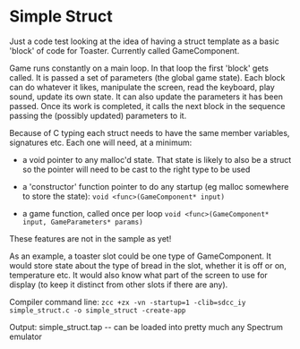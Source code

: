 # Simple Struct

Just a code test looking at the idea of having a struct template as a basic 'block' of code for Toaster.  Currently called GameComponent.

Game runs constantly on a main loop. In that loop the first 'block' gets called.  It is passed a set of parameters (the global game state).
Each block can do whatever it likes, manipulate the screen, read the keyboard, play sound, update its own state.
It can also update the parameters it has been passed.  Once its work is completed, it calls the next block in the sequence
passing the (possibly updated) parameters to it.

Because of C typing each struct needs to have the same member variables, signatures etc.  Each one will need, at a minimum:

* a void pointer to any malloc'd state.  That state is likely to also be a struct so the pointer will need to be cast to the right type to be used
* a 'constructor' function pointer to do any startup (eg malloc somewhere to store the state): ``void <func>(GameComponent* input)``

* a game function, called once per loop ``void <func>(GameComponent* input, GameParameters* params)``

These features are not in the sample as yet!

As an example, a toaster slot could be one type of GameComponent.  It would store state about the type of bread in the slot, whether it is off or on, temperature etc.  It would also know what part of the screen to use for display (to keep it distinct from other slots if there are any).

Compiler command line:
``zcc +zx -vn -startup=1 -clib=sdcc_iy simple_struct.c -o simple_struct -create-app``

Output:
simple_struct.tap -- can be loaded into pretty much any Spectrum emulator